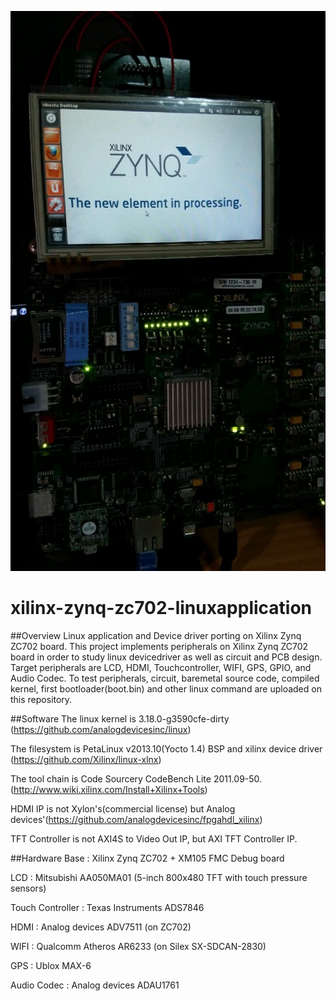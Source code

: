 ![Zynq ZC702 Ubuntu](/images/ZC702Ubuntu.jpg)

# xilinx-zynq-zc702-linuxapplication

##Overview
Linux application and Device driver porting on Xilinx Zynq ZC702 board.
This project implements peripherals on Xilinx Zynq ZC702 board in order to study linux devicedriver as well as circuit and PCB design.
Target peripherals are LCD, HDMI, Touchcontroller, WIFI, GPS, GPIO, and Audio Codec.
To test peripherals, circuit, baremetal source code, compiled kernel, first bootloader(boot.bin) and other linux command are uploaded on this repository.

##Software
The linux kernel is 3.18.0-g3590cfe-dirty 
(https://github.com/analogdevicesinc/linux) 

The filesystem is PetaLinux v2013.10(Yocto 1.4) BSP and xilinx device driver
(https://github.com/Xilinx/linux-xlnx) 

The tool chain is Code Sourcery CodeBench Lite 2011.09-50.
(http://www.wiki.xilinx.com/Install+Xilinx+Tools) 

HDMI IP is not Xylon's(commercial license) but Analog devices'(https://github.com/analogdevicesinc/fpgahdl_xilinx)

TFT Controller is not AXI4S to Video Out IP, but AXI TFT Controller IP.

##Hardware
Base : Xilinx Zynq ZC702 + XM105 FMC Debug board

LCD :  Mitsubishi AA050MA01 (5-inch 800x480 TFT with touch pressure sensors)

Touch Controller : Texas Instruments ADS7846

HDMI : Analog devices ADV7511 (on ZC702)

WIFI : Qualcomm Atheros AR6233 (on Silex SX-SDCAN-2830)

GPS : Ublox MAX-6

Audio Codec : Analog devices ADAU1761
